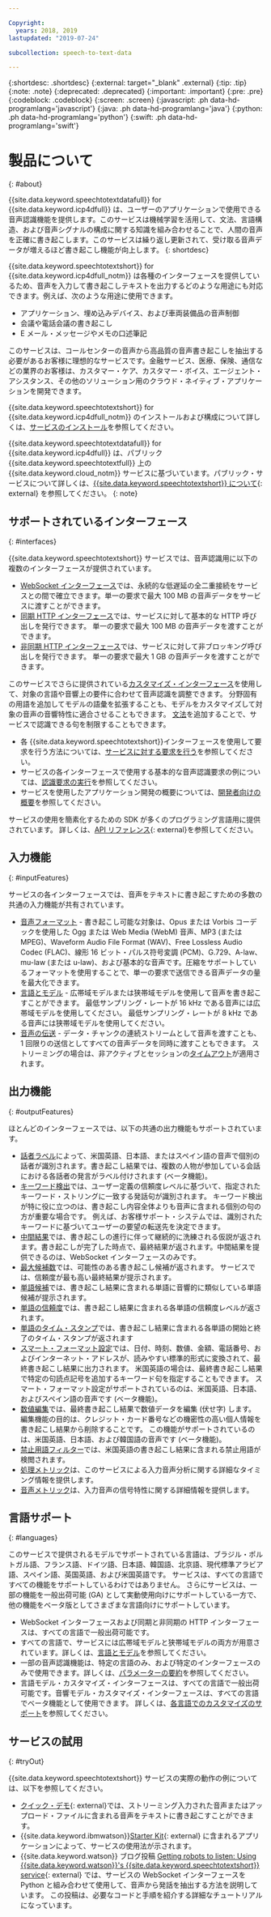 ```yaml
---

Copyright:
  years: 2018, 2019
lastupdated: "2019-07-24"

subcollection: speech-to-text-data

---
```


{:shortdesc: .shortdesc}
{:external: target="_blank" .external}
{:tip: .tip}
{:note: .note}
{:deprecated: .deprecated}
{:important: .important}
{:pre: .pre}
{:codeblock: .codeblock}
{:screen: .screen}
{:javascript: .ph data-hd-programlang='javascript'}
{:java: .ph data-hd-programlang='java'}
{:python: .ph data-hd-programlang='python'}
{:swift: .ph data-hd-programlang='swift'}

# 製品について
{: #about}

{{site.data.keyword.speechtotextdatafull}} for {{site.data.keyword.icp4dfull}} は、ユーザーのアプリケーションで使用できる音声認識機能を提供します。このサービスは機械学習を活用して、文法、言語構造、および音声シグナルの構成に関する知識を組み合わせることで、人間の音声を正確に書き起こします。このサービスは繰り返し更新されて、受け取る音声データが増えるほど書き起こし機能が向上します。
{: shortdesc}

{{site.data.keyword.speechtotextshort}} for {{site.data.keyword.icp4dfull_notm}} は各種のインターフェースを提供しているため、音声を入力して書き起こしテキストを出力するどのような用途にも対応できます。例えば、次のような用途に使用できます。

-   アプリケーション、埋め込みデバイス、および車両装備品の音声制御
-   会議や電話会議の書き起こし
-   E メール・メッセージやメモの口述筆記

このサービスは、コールセンターの音声から高品質の音声書き起こしを抽出する必要があるお客様に理想的なサービスです。金融サービス、医療、保険、通信などの業界のお客様は、カスタマー・ケア、カスタマー・ボイス、エージェント・アシスタンス、その他のソリューション用のクラウド・ネイティブ・アプリケーションを開発できます。

{{site.data.keyword.speechtotextshort}} for {{site.data.keyword.icp4dfull_notm}} のインストールおよび構成について詳しくは、[サービスのインストール](/docs/services/speech-to-text-data?topic=speech-to-text-data-install)を参照してください。

{{site.data.keyword.speechtotextdatafull}} for {{site.data.keyword.icp4dfull}} は、パブリック {{site.data.keyword.speechtotextfull}} 上の {{site.data.keyword.cloud_notm}} サービスに基づいています。パブリック・サービスについて詳しくは、[{{site.data.keyword.speechtotextshort}} について](https://{DomainName}/docs/services/speech-to-text?topic=speech-to-text-about#about){: external} を参照してください。
{: note}

## サポートされているインターフェース
{: #interfaces}

{{site.data.keyword.speechtotextshort}} サービスでは、音声認識用に以下の複数のインターフェースが提供されています。

-   [WebSocket インターフェース](/docs/services/speech-to-text-data?topic=speech-to-text-data-websockets)では、永続的な低遅延の全二重接続をサービスとの間で確立できます。単一の要求で最大 100 MB の音声データをサービスに渡すことができます。
-   [同期 HTTP インターフェース](/docs/services/speech-to-text-data?topic=speech-to-text-data-http)では、サービスに対して基本的な HTTP 呼び出しを発行できます。 単一の要求で最大 100 MB の音声データを渡すことができます。
-   [非同期 HTTP インターフェース](/docs/services/speech-to-text-data?topic=speech-to-text-data-async)では、サービスに対して非ブロッキング呼び出しを発行できます。 単一の要求で最大 1 GB の音声データを渡すことができます。

このサービスでさらに提供されている[カスタマイズ・インターフェース](/docs/services/speech-to-text-data?topic=speech-to-text-data-customization)を使用して、対象の言語や音響上の要件に合わせて音声認識を調整できます。 分野固有の用語を追加してモデルの語彙を拡張することも、モデルをカスタマイズして対象の音声の音響特性に適合させることもできます。 [文法](/docs/services/speech-to-text-data?topic=speech-to-text-data-grammars)を追加することで、サービスで認識できる句を制限することもできます。

-   各 {{site.data.keyword.speechtotextshort}}インターフェースを使用して要求を行う方法については、[サービスに対する要求を行う](/docs/services/speech-to-text-data?topic=speech-to-text-data-making-requests)を参照してください。
-   サービスの各インターフェースで使用する基本的な音声認識要求の例については、[認識要求の実行](/docs/services/speech-to-text-data?topic=speech-to-text-data-basic-request)を参照してください。
-   サービスを使用したアプリケーション開発の概要については、[開発者向けの概要](/docs/services/speech-to-text-data?topic=speech-to-text-data-developerOverview)を参照してください。

サービスの使用を簡素化するための SDK が多くのプログラミング言語用に提供されています。 詳しくは、[API リファレンス](https://{DomainName}/apidocs/speech-to-text-data){: external}を参照してください。

## 入力機能
{: #inputFeatures}

サービスの各インターフェースでは、音声をテキストに書き起こすための多数の共通の入力機能が共有されています。

-   [音声フォーマット](/docs/services/speech-to-text-data?topic=speech-to-text-data-audio-formats) - 書き起こし可能な対象は、Opus または Vorbis コーデックを使用した Ogg または Web Media (WebM) 音声、MP3 (または MPEG)、Waveform Audio File Format (WAV)、Free Lossless Audio Codec (FLAC)、線形 16 ビット・パルス符号変調 (PCM)、G.729、A-law、mu-law (または u-law)、および基本的な音声です。圧縮をサポートしているフォーマットを使用することで、単一の要求で送信できる音声データの量を最大化できます。
-   [言語とモデル](/docs/services/speech-to-text-data?topic=speech-to-text-data-models) - 広帯域モデルまたは狭帯域モデルを使用して音声を書き起こすことができます。 最低サンプリング・レートが 16 kHz である音声には広帯域モデルを使用してください。 最低サンプリング・レートが 8 kHz である音声には狭帯域モデルを使用してください。
-   [音声の伝送](/docs/services/speech-to-text-data?topic=speech-to-text-data-input#transmission) - データ・チャンクの連続ストリームとして音声を渡すことも、1 回限りの送信としてすべての音声データを同時に渡すこともできます。 ストリーミングの場合は、非アクティブとセッションの[タイムアウト](/docs/services/speech-to-text-data?topic=speech-to-text-data-input#timeouts)が適用されます。

## 出力機能
{: #outputFeatures}

ほとんどのインターフェースでは、以下の共通の出力機能もサポートされています。

-   [話者ラベル](/docs/services/speech-to-text-data?topic=speech-to-text-data-output#speaker_labels)によって、米国英語、日本語、またはスペイン語の音声で個別の話者が識別されます。書き起こし結果では、複数の人物が参加している会話における各話者の発言がラベル付けされます (ベータ機能)。
-   [キーワード検出](/docs/services/speech-to-text-data?topic=speech-to-text-data-output#keyword_spotting)では、ユーザー定義の信頼度レベルに基づいて、指定されたキーワード・ストリングに一致する発話句が識別されます。 キーワード検出が特に役に立つのは、書き起こし内容全体よりも音声に含まれる個別の句の方が重要な場合です。 例えば、お客様サポート・システムでは、識別されたキーワードに基づいてユーザーの要望の転送先を決定できます。
-   [中間結果](/docs/services/speech-to-text-data?topic=speech-to-text-data-output#interim)では、書き起こしの進行に伴って継続的に洗練される仮説が返されます。書き起こしが完了した時点で、最終結果が返されます。中間結果を提供できるのは、WebSocket インターフェースのみです。
-   [最大候補数](/docs/services/speech-to-text-data?topic=speech-to-text-data-output#max_alternatives)では、可能性のある書き起こし候補が返されます。 サービスでは、信頼度が最も高い最終結果が提示されます。
-   [単語候補](/docs/services/speech-to-text-data?topic=speech-to-text-data-output#word_alternatives)では、書き起こし結果に含まれる単語に音響的に類似している単語候補が提示されます。
-   [単語の信頼度](/docs/services/speech-to-text-data?topic=speech-to-text-data-output#word_confidence)では、書き起こし結果に含まれる各単語の信頼度レベルが返されます。
-   [単語のタイム・スタンプ](/docs/services/speech-to-text-data?topic=speech-to-text-data-output#word_timestamps)では、書き起こし結果に含まれる各単語の開始と終了のタイム・スタンプが返されます
-   [スマート・フォーマット設定](/docs/services/speech-to-text-data?topic=speech-to-text-data-output#smart_formatting)では、日付、時刻、数値、金額、電話番号、およびインターネット・アドレスが、読みやすい標準的形式に変換されて、最終書き起こし結果に出力されます。 米国英語の場合は、最終書き起こし結果で特定の句読点記号を追加するキーワード句を指定することもできます。 スマート・フォーマット設定がサポートされているのは、米国英語、日本語、およびスペイン語の音声です (ベータ機能)。
-   [数値編集](/docs/services/speech-to-text-data?topic=speech-to-text-data-output#redaction)では、最終書き起こし結果で数値データを編集 (伏せ字) します。 編集機能の目的は、クレジット・カード番号などの機密性の高い個人情報を書き起こし結果から削除することです。 この機能がサポートされているのは、米国英語、日本語、および韓国語の音声です (ベータ機能)。
-   [禁止用語フィルター](/docs/services/speech-to-text-data?topic=speech-to-text-data-output#profanity_filter)では、米国英語の書き起こし結果に含まれる禁止用語が検閲されます。
-   [処理メトリック](/docs/services/speech-to-text-data?topic=speech-to-text-data-metrics#processing_metrics)は、このサービスによる入力音声分析に関する詳細なタイミング情報を提供します。
-   [音声メトリック](/docs/services/speech-to-text-data?topic=speech-to-text-data-metrics#audio_metrics)は、入力音声の信号特性に関する詳細情報を提供します。

## 言語サポート
{: #languages}

このサービスで提供されるモデルでサポートされている言語は、ブラジル・ポルトガル語、フランス語、ドイツ語、日本語、韓国語、北京語、現代標準アラビア語、スペイン語、英国英語、および米国英語です。 サービスは、すべての言語ですべての機能をサポートしているわけではありません。 さらにサービスは、一部の機能を一般出荷可能 (GA) として実動使用向けにサポートしている一方で、他の機能をベータ版としてさまざまな言語向けにサポートしています。

-   WebSocket インターフェースおよび同期と非同期の HTTP インターフェースは、すべての言語で一般出荷可能です。
-   すべての言語で、サービスには広帯域モデルと狭帯域モデルの両方が用意されています。詳しくは、[言語とモデル](/docs/services/speech-to-text-data?topic=speech-to-text-data-models)を参照してください。
-   一部の音声認識機能は、特定の言語のみ、および特定のインターフェースのみで使用できます。詳しくは、[パラメーターの要約](/docs/services/speech-to-text-data?topic=speech-to-text-data-summary)を参照してください。
-   言語モデル・カスタマイズ・インターフェースは、すべての言語で一般出荷可能です。音響モデル・カスタマイズ・インターフェースは、すべての言語でベータ機能として使用できます。 詳しくは、[各言語でのカスタマイズのサポート](/docs/services/speech-to-text-data?topic=speech-to-text-data-customization#languageSupport)を参照してください。

## サービスの試用
{: #tryOut}

{{site.data.keyword.speechtotextshort}} サービスの実際の動作の例については、以下を参照してください。

-   [クイック・デモ](https://speech-to-text-demo.ng.bluemix.net/){: external}では、ストリーミング入力された音声またはアップロード・ファイルに含まれる音声をテキストに書き起こすことができます。
-   {{site.data.keyword.ibmwatson}}[Starter Kit](http://www.ibm.com/watson/developercloud/starter-kits.html){: external} に含まれるアプリケーションによって、サービスの使用法が示されます。
-   {{site.data.keyword.watson}} ブログ投稿 [Getting robots to listen: Using {{site.data.keyword.watson}}'s {{site.data.keyword.speechtotextshort}} service](https://www.ibm.com/blogs/watson/2016/07/getting-robots-listen-using-watsons-speech-text-service/){: external} では、サービスの WebSocket インターフェースを Python と組み合わせて使用して、音声から発話を抽出する方法を説明しています。 この投稿は、必要なコードと手順を紹介する詳細なチュートリアルになっています。
